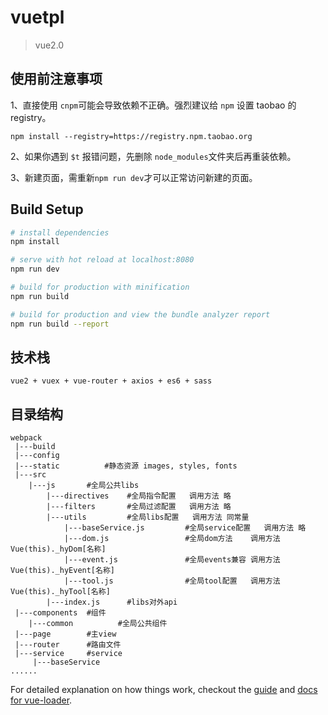 # vuetpl

> vue2.0

## 使用前注意事项

1、直接使用 `cnpm`可能会导致依赖不正确。强烈建议给 `npm` 设置 taobao 的 registry。

`npm install --registry=https://registry.npm.taobao.org`

2、如果你遇到 `$t` 报错问题，先删除 `node_modules`文件夹后再重装依赖。

3、新建页面，需重新`npm run dev`才可以正常访问新建的页面。

## Build Setup

``` bash
# install dependencies
npm install

# serve with hot reload at localhost:8080
npm run dev

# build for production with minification
npm run build

# build for production and view the bundle analyzer report
npm run build --report
```
## 技术栈
    vue2 + vuex + vue-router + axios + es6 + sass
## 目录结构
``` 
webpack
 |---build
 |---config
 |---static          #静态资源 images, styles, fonts
 |---src
    |---js       #全局公共libs
        |---directives    #全局指令配置   调用方法 略
        |---filters       #全局过滤配置   调用方法 略
        |---utils         #全局libs配置   调用方法 同常量
            |---baseService.js         #全局service配置   调用方法 略
            |---dom.js                 #全局dom方法    调用方法 Vue(this)._hyDom[名称]
            |---event.js               #全局events兼容 调用方法 Vue(this)._hyEvent[名称]
            |---tool.js                #全局tool配置   调用方法 Vue(this)._hyTool[名称]
        |---index.js      #libs对外api
 |---components  #组件
 	|---common     		#全局公共组件
 |---page        #主view
 |---router      #路由文件
 |---service     #service	
 	 |---baseService     
......

  ```

For detailed explanation on how things work, checkout the [guide](http://vuejs-templates.github.io/webpack/) and [docs for vue-loader](http://vuejs.github.io/vue-loader).

